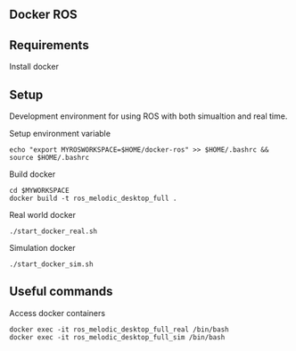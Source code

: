 ## Docker ROS

## Requirements
Install docker

## Setup 
Development environment for using ROS with both simualtion and real time.

Setup environment variable

```
echo "export MYROSWORKSPACE=$HOME/docker-ros" >> $HOME/.bashrc && source $HOME/.bashrc
```

Build docker

```
cd $MYWORKSPACE
docker build -t ros_melodic_desktop_full .
```

Real world docker

```
./start_docker_real.sh
```

Simulation docker 

```
./start_docker_sim.sh
```

## Useful commands

Access docker containers

```
docker exec -it ros_melodic_desktop_full_real /bin/bash
docker exec -it ros_melodic_desktop_full_sim /bin/bash
```


